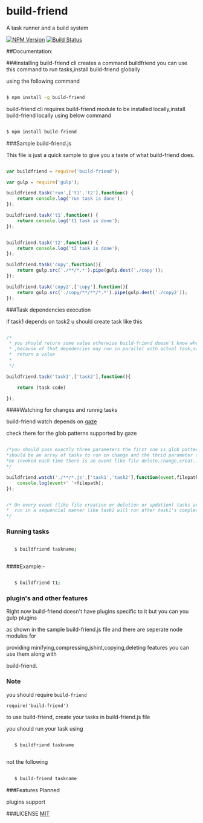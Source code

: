 build-friend
============

A task runner and a build system

[![NPM Version](https://img.shields.io/npm/v/build-friend.svg?style=flat)](https://www.npmjs.org/package/build-friend)
[![Build Status](https://img.shields.io/travis/Prashanth-Nelli/build-friend.svg?style=flat)](https://travis-ci.org/Prashanth-Nelli/build-friend)


##Documentation:


###installing build-friend cli creates a command buildfriend you can use this command to run tasks,install build-friend globally

using the following command


```bash

$ npm install -g build-friend

```

build-friend cli requires build-friend module to be installed locally,install build-friend locally using below command


```bash

$ npm install build-friend

```

###Sample build-friend.js 

This file is just a quick sample to give you a taste of what build-friend does.

```javascript

var buildfriend = require('build-friend');

var gulp = require('gulp');

buildfriend.task('run',['t1','t2'],function() {
	return console.log('run task is done');
});

buildfriend.task('t1',function() {
	return console.log('t1 task is done');
});


buildfriend.task('t2',function() {
	return console.log('t2 task is done');
});

buildfriend.task('copy',function(){
	return gulp.src('./**/*.*').pipe(gulp.dest('./copy'));
});

buildfriend.task('copy2',['copy'],function(){
	return gulp.src('./copy/**/**/*.*').pipe(gulp.dest('./copy2'));
});


```
###Task dependencies execution

if task1 depends on task2 u should create task like this

```javascript

/* 
 * you should return some value otherwise build-friend doesn't know when the task is completed
 * ,because of that depedencies may run in parallel with actual task,so to avoid that you should 
 *  return a value
 *
 */

buildfriend.task('task1',['task2'],function(){

	return (task code)

});

```

####Watching for changes and runnig tasks 

build-friend watch depends on [gaze](https://github.com/shama/gaze)

check there for the glob patterns supported by gaze 

```javascript

/*you should pass exactly three parameters the first one is glob pattern and the second parameter
*should be an array of tasks to run on change and the thrid parameter should be a function it will
*be invoked each time there is an event like file delete,change,creat...*
*/

buildfriend.watch('./**/*.js',['task1','task2'],function(event,filepath){
	console.log(event+' '+filepath);
});


/* On every event (like file creation or deletion or updation) tasks are 
*  run in a sequencial manner like task2 will run after task1's completion
*/


```

### Running tasks 

```bash

   $ buildfriend taskname;
    
```

####Example:-

```bash

   $ buildfriend t1;

```

### plugin's and other features

Right now build-friend doesn't have plugins specific to it but you can you gulp plugins 

as shown in the sample build-friend.js file and there are seperate node modules for

providing minifying,compressing,jshint,copying,deleting features you can use them along with

build-friend.

### Note

you should require ```build-friend``` 

``` require('build-friend') ``` 

to use build-friend, create your tasks in build-friend.js file 

you should run your task using 
	
```bash

   $ buildfriend taskname 
	
```

not the following

```bash
	
   $ build-friend taskname 

```

###Features Planned

   plugins support

###LICENSE
[MIT](LICENSE)
